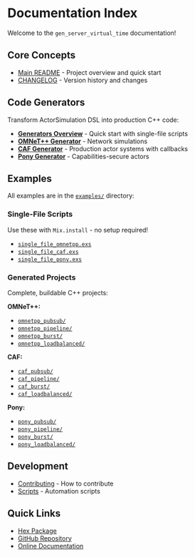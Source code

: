 # Documentation Index

Welcome to the `gen_server_virtual_time` documentation!

## Core Concepts

- [Main README](../README.md) - Project overview and quick start
- [CHANGELOG](../CHANGELOG.md) - Version history and changes

## Code Generators

Transform ActorSimulation DSL into production C++ code:

- **[Generators Overview](generators.md)** - Quick start with single-file scripts
- **[OMNeT++ Generator](omnetpp_generator.md)** - Network simulations
- **[CAF Generator](caf_generator.md)** - Production actor systems with callbacks
- **[Pony Generator](pony_generator.md)** - Capabilities-secure actors

## Examples

All examples are in the [`examples/`](../examples/) directory:

### Single-File Scripts

Use these with `Mix.install` - no setup required!

- [`single_file_omnetpp.exs`](../examples/single_file_omnetpp.exs)
- [`single_file_caf.exs`](../examples/single_file_caf.exs)
- [`single_file_pony.exs`](../examples/single_file_pony.exs)

### Generated Projects

Complete, buildable C++ projects:

**OMNeT++:**
- [`omnetpp_pubsub/`](../examples/omnetpp_pubsub/)
- [`omnetpp_pipeline/`](../examples/omnetpp_pipeline/)
- [`omnetpp_burst/`](../examples/omnetpp_burst/)
- [`omnetpp_loadbalanced/`](../examples/omnetpp_loadbalanced/)

**CAF:**
- [`caf_pubsub/`](../examples/caf_pubsub/)
- [`caf_pipeline/`](../examples/caf_pipeline/)
- [`caf_burst/`](../examples/caf_burst/)
- [`caf_loadbalanced/`](../examples/caf_loadbalanced/)

**Pony:**
- [`pony_pubsub/`](../examples/pony_pubsub/)
- [`pony_pipeline/`](../examples/pony_pipeline/)
- [`pony_burst/`](../examples/pony_burst/)
- [`pony_loadbalanced/`](../examples/pony_loadbalanced/)

## Development

- [Contributing](../CONTRIBUTING.md) - How to contribute
- [Scripts](../scripts/README.md) - Automation scripts

## Quick Links

- [Hex Package](https://hex.pm/packages/gen_server_virtual_time)
- [GitHub Repository](https://github.com/yourusername/gen_server_virtual_time)
- [Online Documentation](https://hexdocs.pm/gen_server_virtual_time)
